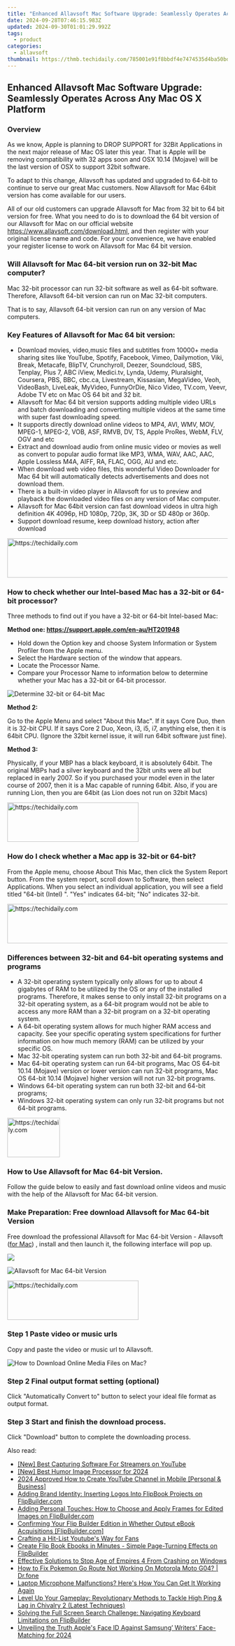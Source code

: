 ```yaml
---
title: "Enhanced Allavsoft Mac Software Upgrade: Seamlessly Operates Across Any Mac OS X Platform"
date: 2024-09-28T07:46:15.983Z
updated: 2024-09-30T01:01:29.992Z
tags:
  - product
categories:
  - allavsoft
thumbnail: https://thmb.techidaily.com/785001e91f8bbdf4e7474535d4ba50bd393e2799492e36ec293bae7933072be9.jpg
---
```


## Enhanced Allavsoft Mac Software Upgrade: Seamlessly Operates Across Any Mac OS X Platform

### Overview

As we know, Apple is planning to DROP SUPPORT for 32Bit Applications in the next major release of Mac OS later this year. That is Apple will be removing compatibility with 32 apps soon and OSX 10.14 (Mojave) will be the last version of OSX to support 32bit software.

To adapt to this change, Allavsoft has updated and upgraded to 64-bit to continue to serve our great Mac customers. Now Allavsoft for Mac 64bit version has come available for our users.

All of our old customers can upgrade Allavsoft for Mac from 32 bit to 64 bit version for free. What you need to do is to download the 64 bit version of our Allavsoft for Mac on our official website [](https://tools.techidaily.com/allavsoft/products/)<https://www.allavsoft.com/download.html>, and then register with your original license name and code. For your convenience, we have enabled your register license to work on Allavsoft for Mac 64 bit version.

### Will Allavsoft for Mac 64-bit version run on 32-bit Mac computer?

Mac 32-bit processor can run 32-bit software as well as 64-bit software. Therefore, Allavsoft 64-bit version can run on Mac 32-bit computers.

That is to say, Allavsoft 64-bit version can run on any version of Mac computers.

### Key Features of Allavsoft for Mac 64 bit version:

* Download movies, video,music files and subtitles from 10000+ media sharing sites like YouTube, Spotify, Facebook, Vimeo, Dailymotion, Viki, Break, Metacafe, BlipTV, Crunchyroll, Deezer, Soundcloud, SBS, Tenplay, Plus 7, ABC iView, Medici.tv, Lynda, Udemy, Pluralsight, Coursera, PBS, BBC, cbc.ca, Livestream, Kissasian, MegaVideo, Veoh, VideoBash, LiveLeak, MyVideo, FunnyOrDie, Nico Video, TV.com, Veevr, Adobe TV etc on Mac OS 64 bit and 32 bit.
* Allavsoft for Mac 64 bit version supports adding multiple video URLs and batch downloading and converting multiple videos at the same time with super fast downloading speed.
* It supports directly download online videos to MP4, AVI, WMV, MOV, MPEG-1, MPEG-2, VOB, ASF, RMVB, DV, TS, Apple ProRes, WebM, FLV, OGV and etc
* Extract and download audio from online music video or movies as well as convert to popular audio format like MP3, WMA, WAV, AAC, AAC, Apple Lossless M4A, AIFF, RA, FLAC, OGG, AU and etc.
* When download web video files, this wonderful Video Downloader for Mac 64 bit will automatically detects advertisements and does not download them.
* There is a built-in video player in Allavsoft for us to preview and playback the downloaded video files on any version of Mac computer.
* Allavsoft for Mac 64bit version can fast download videos in ultra high definition 4K 4096p, HD 1080p, 720p, 3K, 3D or SD 480p or 360p.
* Support download resume, keep download history, action after download

<!-- affiliate ads begin -->
<a href="https://aligracehair.sjv.io/c/5597632/1959764/19272" target="_top" id="1959764">
  <img src="//a.impactradius-go.com/display-ad/19272-1959764" border="0" alt="https://techidaily.com" width="728" height="90"/>
</a>
<img height="0" width="0" src="https://aligracehair.sjv.io/i/5597632/1959764/19272" style="position:absolute;visibility:hidden;" border="0" />
<!-- affiliate ads end -->

### How to check whether our Intel-based Mac has a 32-bit or 64-bit processor?

Three methods to find out if you have a 32-bit or 64-bit Intel-based Mac:

**Method one: [](https://support.apple.com/en-au/HT201948)<https://support.apple.com/en-au/HT201948>**

* Hold down the Option key and choose System Information or System Profiler from the Apple menu.
* Select the Hardware section of the window that appears.
* Locate the Processor Name.
* Compare your Processor Name to information below to determine whether your Mac has a 32-bit or 64-bit processor.

![Determine 32-bit or 64-bit Mac](https://www.allavsoft.com//kb.inmusicbrands.com/media/images/numark/other_32_vs_64bit_comparison.jpg)

**Method 2:**

Go to the Apple Menu and select "About this Mac". If it says Core Duo, then it is 32-bit CPU. If it says Core 2 Duo, Xeon, i3, i5, i7, anything else, then it is 64bit CPU. (Ignore the 32bit kernel issue, it will run 64bit software just fine).

**Method 3:**

Physically, if your MBP has a black keyboard, it is absolutely 64bit. The original MBPs had a silver keyboard and the 32bit units were all but replaced in early 2007\. So if you purchased your model even in the later course of 2007, then it is a Mac capable of running 64bit. Also, if you are running Lion, then you are 64bit (as Lion does not run on 32bit Macs)

<!-- affiliate ads begin -->
<a href="https://appsumo.8odi.net/c/5597632/2137393/7443" target="_top" id="2137393">
  <img src="//a.impactradius-go.com/display-ad/7443-2137393" border="0" alt="https://techidaily.com" width="300" height="90"/>
</a>
<img height="0" width="0" src="https://appsumo.8odi.net/i/5597632/2137393/7443" style="position:absolute;visibility:hidden;" border="0" />
<!-- affiliate ads end -->

### How do I check whether a Mac app is 32-bit or 64-bit?

From the Apple menu, choose About This Mac, then click the System Report button. From the system report, scroll down to Software, then select Applications. When you select an individual application, you will see a field titled "64-bit (Intel) ". "Yes" indicates 64-bit; "No" indicates 32-bit.

<!-- affiliate ads begin -->
<a href="https://appsumo.8odi.net/c/5597632/2151872/7443" target="_top" id="2151872">
  <img src="//a.impactradius-go.com/display-ad/7443-2151872" border="0" alt="https://techidaily.com" width="728" height="90"/>
</a>
<img height="0" width="0" src="https://appsumo.8odi.net/i/5597632/2151872/7443" style="position:absolute;visibility:hidden;" border="0" />
<!-- affiliate ads end -->

### Differences between 32-bit and 64-bit operating systems and programs

* A 32-bit operating system typically only allows for up to about 4 gigabytes of RAM to be utilized by the OS or any of the installed programs. Therefore, it makes sense to only install 32-bit programs on a 32-bit operating system, as a 64-bit program would not be able to access any more RAM than a 32-bit program on a 32-bit operating system.
* A 64-bit operating system allows for much higher RAM access and capacity. See your specific operating system specifications for further information on how much memory (RAM) can be utilized by your specific OS.
* Mac 32-bit operating system can run both 32-bit and 64-bit programs.
* Mac 64-bit operating system can run 64-bit programs, Mac OS 64-bit 10.14 (Mojave) version or lower version can run 32-bit programs, Mac OS 64-bit 10.14 (Mojave) higher version will not run 32-bit programs.
* Windows 64-bit operating system can run both 32-bit and 64-bit programs;
* Windows 32-bit operating system can only run 32-bit programs but not 64-bit programs.

<!-- affiliate ads begin -->
<a href="https://aligracehair.sjv.io/c/5597632/2135350/19272" target="_top" id="2135350">
  <img src="//a.impactradius-go.com/display-ad/19272-2135350" border="0" alt="https://techidaily.com" width="120" height="90"/>
</a>
<img height="0" width="0" src="https://aligracehair.sjv.io/i/5597632/2135350/19272" style="position:absolute;visibility:hidden;" border="0" />
<!-- affiliate ads end -->

### How to Use Allavsoft for Mac 64-bit Version.

Follow the guide below to easily and fast download online videos and music with the help of the Allavsoft for Mac 64-bit version.

### Make Preparation: Free download Allavsoft for Mac 64-bit Version

Free download the professional Allavsoft for Mac 64-bit Version - Allavsoft ([for Mac](https://tools.techidaily.com/allavsoft/products/)) , install and then launch it, the following interface will pop up.

[![](https://www.allavsoft.com/how-to/../images/how-to/free-download-mac.jpg)](https://tools.techidaily.com/allavsoft/products/)

![Allavsoft for Mac 64-bit Version](https://www.allavsoft.com/how-to/../images/allavsoft-mac/screen-shot-600.jpg)

<!-- affiliate ads begin -->
<a href="https://wigfever.sjv.io/c/5597632/2005184/22899" target="_top" id="2005184">
  <img src="//a.impactradius-go.com/display-ad/22899-2005184" border="0" alt="https://techidaily.com" width="300" height="90"/>
</a>
<img height="0" width="0" src="https://wigfever.sjv.io/i/5597632/2005184/22899" style="position:absolute;visibility:hidden;" border="0" />
<!-- affiliate ads end -->

### Step 1 Paste video or music urls

Copy and paste the video or music url to Allavsoft.

![How to Download Online Media Files on Mac?](https://www.allavsoft.com/how-to/../images/how-to/freemake-video-downloader-for-mac-alternative/how-to-use-freemake-video-downloader-alternative-for-mac-windows.jpg)

### Step 2 Final output format setting (optional)

Click "Automatically Convert to" button to select your ideal file format as output format.

### Step 3 Start and finish the download process.

Click "Download" button to complete the downloading process.

<ins class="adsbygoogle"
     style="display:block"
     data-ad-format="autorelaxed"
     data-ad-client="ca-pub-7571918770474297"
     data-ad-slot="1223367746"></ins>

<ins class="adsbygoogle"
     style="display:block"
     data-ad-client="ca-pub-7571918770474297"
     data-ad-slot="8358498916"
     data-ad-format="auto"
     data-full-width-responsive="true"></ins>

<span class="atpl-alsoreadstyle">Also read:</span>
<div><ul>
<li><a href="https://youtube-sure.techidaily.com/est-capturing-software-for-streamers-on-youtube/"><u>[New] Best Capturing Software For Streamers on YouTube</u></a></li>
<li><a href="https://fox-http.techidaily.com/new-best-humor-image-processor-for-2024/"><u>[New] Best Humor Image Processor for 2024</u></a></li>
<li><a href="https://youtube-lab.techidaily.com/approved-how-to-create-youtube-channel-in-mobile-personal-and-business/"><u>2024 Approved How to Create YouTube Channel in Mobile [Personal & Business]</u></a></li>
<li><a href="https://fox-place.techidaily.com/adding-brand-identity-inserting-logos-into-flipbook-projects-on-flipbuildercom/"><u>Adding Brand Identity: Inserting Logos Into FlipBook Projects on FlipBuilder.com</u></a></li>
<li><a href="https://fox-place.techidaily.com/adding-personal-touches-how-to-choose-and-apply-frames-for-edited-images-on-flipbuildercom/"><u>Adding Personal Touches: How to Choose and Apply Frames for Edited Images on FlipBuilder.com</u></a></li>
<li><a href="https://fox-place.techidaily.com/confirming-your-flip-builder-edition-in-whether-output-ebook-acquisitions-flipbuildercom/"><u>Confirming Your Flip Builder Edition in Whether Output eBook Acquisitions [FlipBuilder.com]</u></a></li>
<li><a href="https://youtube-web.techidaily.com/ing-a-hit-list-youtubes-way-for-fans/"><u>Crafting a Hit-List Youtube's Way for Fans</u></a></li>
<li><a href="https://fox-place.techidaily.com/create-flip-book-ebooks-in-minutes-simple-page-turning-effects-on-flipbuilder/"><u>Create Flip Book Ebooks in Minutes - Simple Page-Turning Effects on FlipBuilder</u></a></li>
<li><a href="https://program-issues.techidaily.com/effective-solutions-to-stop-age-of-empires-4-from-crashing-on-windows/"><u>Effective Solutions to Stop Age of Empires 4 From Crashing on Windows</u></a></li>
<li><a href="https://android-pokemon-go.techidaily.com/how-to-fix-pokemon-go-route-not-working-on-motorola-moto-g04-drfone-by-drfone-virtual-android/"><u>How to Fix Pokemon Go Route Not Working On Motorola Moto G04? | Dr.fone</u></a></li>
<li><a href="https://common-error.techidaily.com/1723203762665-laptop-microphone-malfunctions-heres-how-you-can-get-it-working-again/"><u>Laptop Microphone Malfunctions? Here's How You Can Get It Working Again</u></a></li>
<li><a href="https://win-solutions.techidaily.com/level-up-your-gameplay-revolutionary-methods-to-tackle-high-ping-and-lag-in-chivalry-2-latest-techniques/"><u>Level Up Your Gameplay: Revolutionary Methods to Tackle High Ping & Lag in Chivalry 2 (Latest Techniques)</u></a></li>
<li><a href="https://fox-place.techidaily.com/solving-the-full-screen-search-challenge-navigating-keyboard-limitations-on-flipbuilder/"><u>Solving the Full Screen Search Challenge: Navigating Keyboard Limitations on FlipBuilder</u></a></li>
<li><a href="https://some-approaches.techidaily.com/unveiling-the-truth-apples-face-id-against-samsung-writers-face-matching-for-2024/"><u>Unveiling the Truth Apple's Face ID Against Samsung’ Writers' Face-Matching for 2024</u></a></li>
</ul></div>

